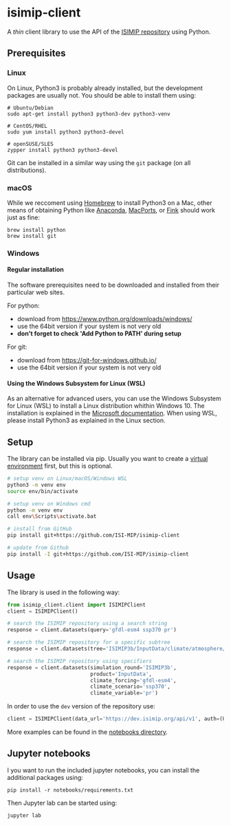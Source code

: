 isimip-client
=============

A *thin* client library to use the API of the [ISIMIP repository](https://data.isimip.org) using Python.

Prerequisites
-------------

### Linux

On Linux, Python3 is probably already installed, but the development packages are usually not. You should be able to install them using:

```
# Ubuntu/Debian
sudo apt-get install python3 python3-dev python3-venv

# CentOS/RHEL
sudo yum install python3 python3-devel

# openSUSE/SLES
zypper install python3 python3-devel
```

Git can be installed in a similar way using the `git` package (on all distributions).

### macOS

While we reccoment using [Homebrew](https://brew.sh) to install Python3 on a Mac, other means of obtaining Python like [Anaconda](https://www.anaconda.com/products/individual), [MacPorts](https://www.macports.org/), or [Fink](https://www.finkproject.org/) should work just as fine:

```
brew install python
brew install git
```

### Windows

#### Regular installation

The software prerequisites need to be downloaded and installed from their particular web sites.

For python:
* download from <https://www.python.org/downloads/windows/>
* use the 64bit version if your system is not very old
* **don't forget to check 'Add Python to PATH' during setup**

For git:
* download from <https://git-for-windows.github.io/>
* use the 64bit version if your system is not very old

#### Using the Windows Subsystem for Linux (WSL)

As an alternative for advanced users, you can use the Windows Subsystem for Linux (WSL) to install a Linux distribution whithin Windows 10. The installation is explained in the [Microsoft documentation](https://docs.microsoft.com/en-us/windows/wsl/install-win10). When using WSL, please install Python3 as explained in the Linux section.


Setup
-----

The library can be installed via pip. Usually you want to create a [virtual environment]() first, but this is optional.

```bash
# setup venv on Linux/macOS/Windows WSL
python3 -m venv env
source env/bin/activate

# setup venv on Windows cmd
python -m venv env
call env\Scripts\activate.bat

# install from GitHub
pip install git+https://github.com/ISI-MIP/isimip-client

# update from Github
pip install -I git+https://github.com/ISI-MIP/isimip-client
```


Usage
-----

The library is used in the following way:

```python
from isimip_client.client import ISIMIPClient
client = ISIMIPClient()

# search the ISIMIP repository using a search string
response = client.datasets(query='gfdl-esm4 ssp370 pr')

# search the ISIMIP repository for a specific subtree
response = client.datasets(tree='ISIMIP3b/InputData/climate/atmosphere/global/daily/ssp370/gfdl-esm4/r1i1p1f1/w5e5/pr')

# search the ISIMIP repository using specifiers
response = client.datasets(simulation_round='ISIMIP3b',
                           product='InputData',
                           climate_forcing='gfdl-esm4',
                           climate_scenario='ssp370',
                           climate_variable='pr')
```

In order to use the `dev` version of the repository use:

```python
client = ISIMIPClient(data_url='https://dev.isimip.org/api/v1', auth=(USER, PASS))
```

More examples can be found in the [notebooks directory](/notebooks).


Jupyter notebooks
-----------------

I you want to run the included jupyter notebooks, you can install the additional packages using:

```
pip install -r notebooks/requirements.txt
```

Then Jupyter lab can be started using:

```bash
jupyter lab
```
